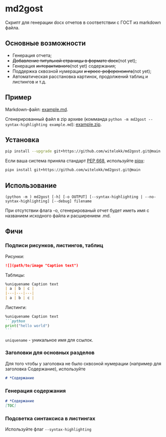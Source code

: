 # md2gost

Скрипт для генерации docx отчетов в соответствии с ГОСТ из markdown файла.

## Основные возможности
- Генерация отчета;
- ~~Добавление титульной страницы в формате docx~~(not yet);
- Генерация ~~интерактивного~~(not yet) содержания;
- Поддержка сквозной нумерации ~~и кросс-референсинга~~(not yet);
- Автоматическая расстановка картинок, продолжений таблиц и листингов и т.д.

## Пример
Markdown-файл: [example.md](https://github.com/witelokk/md2gost/blob/main/examples/example.md).

Сгенерированный файл в zip архиве (комманда `python -m md2gost --syntax-highlighting example.md`): [example.zip](https://nightly.link/witelokk/md2gost/workflows/example-generator/main/example.zip?h=f65c99d31a9379f44fcc6e923de4a735a271d5aa).

## Установка
```bash
pip install --upgrade git+https://github.com/witelokk/md2gost.git@main
```

Если ваша система приняла стандарт [PEP 668](https://peps.python.org/pep-0668/), используйте [pipx](https://pypa.github.io/pipx/):
```bash
pipx install git+https://github.com/witelokk/md2gost.git@main
```

## Использование
```
(python -m ) md2gost [-h] [-o OUTPUT] [--syntax-highlighting | --no-syntax-highlighting] [--debug] filename
```

При отсутствии флага -o, сгенерированый отчет будет иметь имя с названием исходного файла и расширением .md.

## Фичи

### Подписи рисунков, листингов, таблиц
Рисунки:
```markdown
![](path/to/image "Caption text")
```

Таблицы:
```markdown
%uniquename Caption text
| a | b | c |
|---|---|---|
| a | b | c |
```

Листинги:
~~~markdown
%uniquename Caption text
```python
print("hello world")
```
~~~

`uniquename` - уникальное имя для ссылок.

### Заголовки для основных разделов
Для того чтобы у заголовка не было сквозной нумерации (например для заголовка Содержание), используйте 
```markdown
# *Содержание
```

### Генерация содержания
```markdown
# *Содержание
[TOC]
```

### Подсветка синтаксиса в листингах
Используйте флаг ```--syntax-highlighting```


